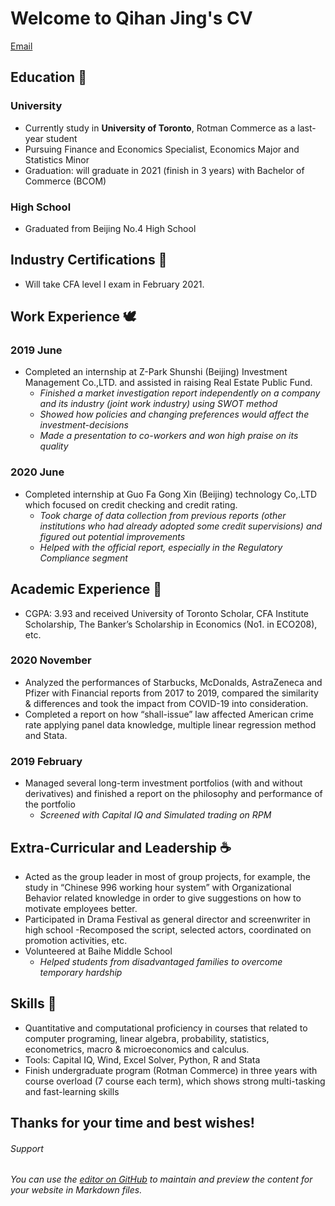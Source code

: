 # Welcome to Qihan Jing's CV
[Email](qihan.jing@mail.utoronto.ca)


## Education  :rabbit:

### University
* Currently study in __University of Toronto__, Rotman Commerce as a last-year student
* Pursuing Finance and Economics Specialist, Economics Major and Statistics Minor
* Graduation: will graduate in 2021 (finish in 3 years) with Bachelor of Commerce (BCOM)

### High School
* Graduated from Beijing No.4 High School


## Industry Certifications  :rabbit2:

* Will take CFA level I exam in February 2021. 


## Work Experience  :dove:

### 2019 June
* Completed an internship at Z-Park Shunshi (Beijing) Investment Management Co.,LTD. and assisted in raising Real Estate Public Fund.
  - *Finished a market investigation report independently on a company and its industry (joint work industry) using SWOT method*
  - *Showed how policies and changing preferences would affect the investment-decisions*
  - *Made a presentation to co-workers and won high praise on its quality*
 
### 2020 June
* Completed internship at Guo Fa Gong Xin (Beijing) technology Co,.LTD which focused on credit checking and credit rating. 
  - *Took charge of data collection from previous reports (other institutions who had already adopted some credit supervisions) and figured out potential improvements* 
  - *Helped with the official report, especially in the Regulatory Compliance segment*


## Academic Experience  :icecream:

* CGPA: 3.93 and received University of Toronto Scholar, CFA Institute Scholarship, The Banker’s Scholarship in Economics (No1. in ECO208), etc.
###  2020 November
* Analyzed the performances of Starbucks, McDonalds, AstraZeneca and Pfizer with Financial reports from 2017 to 2019, compared the similarity & differences and took the impact from COVID-19 into consideration.  
* Completed a report on how “shall-issue” law affected American crime rate applying panel data knowledge, multiple linear regression method and Stata.
###  2019 February
* Managed several long-term investment portfolios (with and without derivatives) and finished a report on the philosophy and performance of the portfolio 
  - *Screened with Capital IQ and Simulated trading on RPM*
  
  
## Extra-Curricular and Leadership  :coffee:

* Acted as the group leader in most of group projects, for example, the study in “Chinese 996 working hour system” with Organizational Behavior related knowledge in order to give suggestions on how to motivate employees better.
* Participated in Drama Festival as general director and screenwriter in high school
 -Recomposed the script, selected actors, coordinated on promotion activities, etc.
* Volunteered at Baihe Middle School 
  - *Helped students from disadvantaged families to overcome temporary hardship* 
 
 
## Skills  :gem:

* Quantitative and computational proficiency in courses that related to computer programing, linear algebra, probability, statistics, econometrics, macro & microeconomics and calculus.
* Tools: Capital IQ, Wind, Excel Solver, Python, R and Stata
* Finish undergraduate program (Rotman Commerce) in three years with course overload (7 course each term), which shows strong multi-tasking and fast-learning skills

## Thanks for your time and best wishes!





###### Support
###### You can use the [editor on GitHub](https://github.com/jingqihan/resume.github.io/edit/gh-pages/index.md) to maintain and preview the content for your website in Markdown files.


